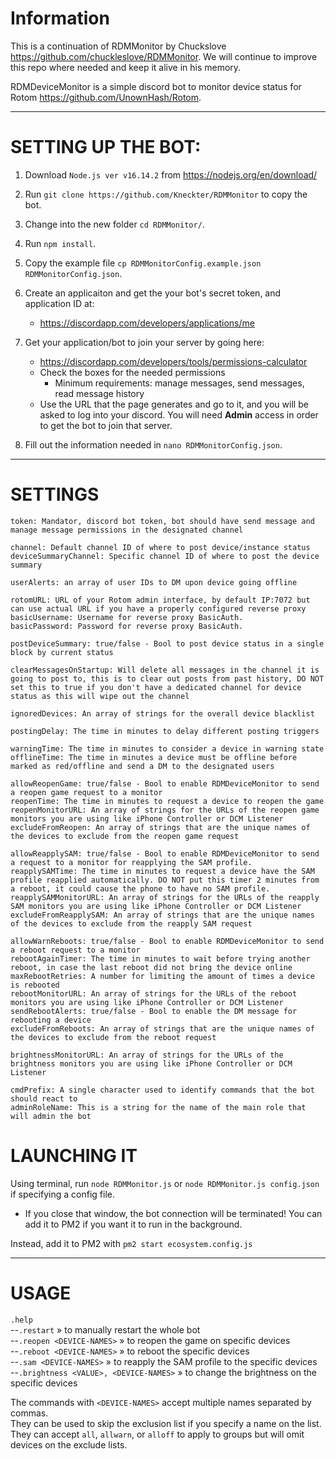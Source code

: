 # Information

This is a continuation of RDMMonitor by Chuckslove <https://github.com/chuckleslove/RDMMonitor>. We will continue to improve this repo where needed and keep it alive in his memory.

RDMDeviceMonitor is a simple discord bot to monitor device status for Rotom <https://github.com/UnownHash/Rotom>.

<hr />

# SETTING UP THE BOT:

1. Download `Node.js ver v16.14.2` from https://nodejs.org/en/download/

2. Run `git clone https://github.com/Kneckter/RDMMonitor` to copy the bot.

3. Change into the new folder `cd RDMMonitor/`.

4. Run `npm install`.

5. Copy the example file `cp RDMMonitorConfig.example.json RDMMonitorConfig.json`.

6. Create an applicaiton and get the your bot's secret token, and application ID at:
   * https://discordapp.com/developers/applications/me

7. Get your application/bot to join your server by going here:
   * https://discordapp.com/developers/tools/permissions-calculator
   * Check the boxes for the needed permissions
     * Minimum requirements: manage messages, send messages, read message history
   * Use the URL that the page generates and go to it, and you will be asked to log into your discord. You will need **Admin** access in order to get the bot to join that server.

8. Fill out the information needed in `nano RDMMonitorConfig.json`.

<hr />

# SETTINGS
```
token: Mandator, discord bot token, bot should have send message and manage message permissions in the designated channel

channel: Default channel ID of where to post device/instance status
deviceSummaryChannel: Specific channel ID of where to post the device summary

userAlerts: an array of user IDs to DM upon device going offline

rotomURL: URL of your Rotom admin interface, by default IP:7072 but can use actual URL if you have a properly configured reverse proxy
basicUsername: Username for reverse proxy BasicAuth.
basicPassword: Password for reverse proxy BasicAuth.

postDeviceSummary: true/false - Bool to post device status in a single block by current status

clearMessagesOnStartup: Will delete all messages in the channel it is going to post to, this is to clear out posts from past history, DO NOT set this to true if you don't have a dedicated channel for device status as this will wipe out the channel

ignoredDevices: An array of strings for the overall device blacklist

postingDelay: The time in minutes to delay different posting triggers

warningTime: The time in minutes to consider a device in warning state
offlineTime: The time in minutes a device must be offline before marked as red/offline and send a DM to the designated users

allowReopenGame: true/false - Bool to enable RDMDeviceMonitor to send a reopen game request to a monitor
reopenTime: The time in minutes to request a device to reopen the game
reopenMonitorURL: An array of strings for the URLs of the reopen game monitors you are using like iPhone Controller or DCM Listener
excludeFromReopen: An array of strings that are the unique names of the devices to exclude from the reopen game request

allowReapplySAM: true/false - Bool to enable RDMDeviceMonitor to send a request to a monitor for reapplying the SAM profile.
reapplySAMTime: The time in minutes to request a device have the SAM profile reapplied automatically. DO NOT put this timer 2 minutes from a reboot, it could cause the phone to have no SAM profile. 
reapplySAMMonitorURL: An array of strings for the URLs of the reapply SAM monitors you are using like iPhone Controller or DCM Listener
excludeFromReapplySAM: An array of strings that are the unique names of the devices to exclude from the reapply SAM request

allowWarnReboots: true/false - Bool to enable RDMDeviceMonitor to send a reboot request to a monitor
rebootAgainTimer: The time in minutes to wait before trying another reboot, in case the last reboot did not bring the device online
maxRebootRetries: A number for limiting the amount of times a device is rebooted
rebootMonitorURL: An array of strings for the URLs of the reboot monitors you are using like iPhone Controller or DCM Listener
sendRebootAlerts: true/false - Bool to enable the DM message for rebooting a device
excludeFromReboots: An array of strings that are the unique names of the devices to exclude from the reboot request

brightnessMonitorURL: An array of strings for the URLs of the brightness monitors you are using like iPhone Controller or DCM Listener

cmdPrefix: A single character used to identify commands that the bot should react to
adminRoleName: This is a string for the name of the main role that will admin the bot
```

# LAUNCHING IT

Using terminal, run `node RDMMonitor.js` or `node RDMMonitor.js config.json` if specifying a config file.

   * If you close that window, the bot connection will be terminated! You can add it to PM2 if you want it to run in the background.

Instead, add it to PM2 with `pm2 start ecosystem.config.js`

<hr />

# USAGE

`.help`<br>
--`.restart`   »   to manually restart the whole bot<br>
--`.reopen <DEVICE-NAMES>`   »   to reopen the game on specific devices<br>
--`.reboot <DEVICE-NAMES>`   »   to reboot the specific devices<br>
--`.sam <DEVICE-NAMES>`   »   to reapply the SAM profile to the specific devices<br>
--`.brightness <VALUE>, <DEVICE-NAMES>`   »   to change the brightness on the specific devices<br>

The commands with `<DEVICE-NAMES>` accept multiple names separated by commas.<br>
They can be used to skip the exclusion list if you specify a name on the list.<br>
They can accept `all`, `allwarn`, or `alloff` to apply to groups but will omit devices on the exclude lists.
